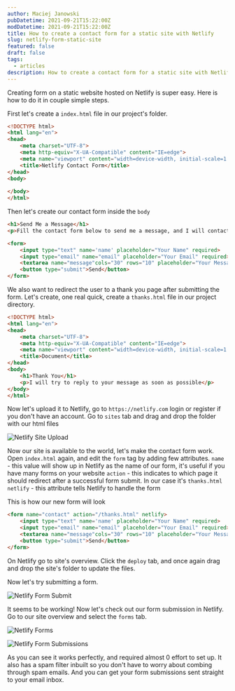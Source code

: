 ```yaml
---
author: Maciej Janowski
pubDatetime: 2021-09-21T15:22:00Z
modDatetime: 2021-09-21T15:22:00Z
title: How to create a contact form for a static site with Netlify
slug: netlify-form-static-site
featured: false
draft: false
tags:
  - articles
description: How to create a contact form for a static site with Netlify
---
```

Creating form on a static website hosted on Netlify is super easy.
Here is how to do it in couple simple steps.

First let's create a `index.html` file in our project's folder.

```html
<!DOCTYPE html>
<html lang="en">
<head>
    <meta charset="UTF-8">
    <meta http-equiv="X-UA-Compatible" content="IE=edge">
    <meta name="viewport" content="width=device-width, initial-scale=1.0">
    <title>Netlify Contact Form</title>
</head>
<body>
    
</body>
</html>
```

Then let's create our contact form inside the `body` 

```html
<h1>Send Me a Message</h1>
<p>Fill the contact form below to send me a message, and I will contact you soon</p>

<form>
    <input type="text" name='name' placeholder="Your Name" required>
    <input type="email" name="email" placeholder="Your Email" required>
    <textarea name="message"cols="30" rows="10" placeholder="Your Message"></textarea>
    <button type="submit">Send</button>
</form>
```

We also want to redirect the user to a thank you page after submitting the form. Let's create, one real quick, create a `thanks.html` file in our project directory.

```html
<!DOCTYPE html>
<html lang="en">
<head>
    <meta charset="UTF-8">
    <meta http-equiv="X-UA-Compatible" content="IE=edge">
    <meta name="viewport" content="width=device-width, initial-scale=1.0">
    <title>Document</title>
</head>
<body>
    <h1>Thank You</h1>
    <p>I will try to reply to your message as soon as possible</p>
</body>
</html>
```

Now let's upload it to Netlify, go to `https://netlify.com` login or register if you don't have an account. Go to `sites` tab and drag and drop the folder with our html files 

![Netlify Site Upload](https://janowski.dev/assets/img/articles/gifs/netlify-upload.gif)

Now our site is available to the world, let's make the contact form work. Open `index.html` again, and edit the `form` tag by adding few attributes. 
`name` - this value will show up in Netlify as the name of our form, it's useful if you have many forms on your website
`action` - this indicates to which page it should redirect after a successful form submit. In our case it's `thanks.html`
`netlify` - this attribute tells Netlify to handle the form

This is how our new form will look

```html
<form name="contact" action="/thanks.html" netlify>
    <input type="text" name='name' placeholder="Your Name" required>
    <input type="email" name="email" placeholder="Your Email" required>
    <textarea name="message"cols="30" rows="10" placeholder="Your Message"></textarea>
    <button type="submit">Send</button>
</form>
```

On Netlify go to site's overview. Click the `deploy` tab, and once again drag and drop the site's folder to update the files.

Now let's try submitting a form.


![Netlify Form Submit](https://janowski.dev/assets/img/articles/gifs/form-submit.gif)

It seems to be working! Now let's check out our form submission in Netlify.
Go to our site overview and select the `forms` tab.

![Netlify Forms](https://janowski.dev/assets/img/articles/screenshots/netlify_forms.png)

![Netlify Form Submissions](https://janowski.dev/assets/img/articles/screenshots/form_submission.png)

As you can see it works perfectly, and required almost 0 effort to set up. It also has a spam filter inbuilt so you don't have to worry about combing through spam emails. And you can get your form submissions sent straight to your email inbox.


